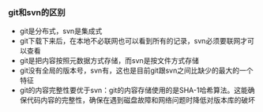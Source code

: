 ### git和svn的区别
- git是分布式，svn是集成式
- git下载下来后，在本地不必联网也可以看到所有的记录，svn必须要联网才可以查看
- git是把内容按照元数据方式存储，而svn是按文件方式存储
- git没有全局的版本号，svn有，这也是目前git跟svn之间比缺少的最大的一个特征
- git的内容完整性要优于svn：git的内容存储使用的是SHA-1哈希算法。这能确保代码内容的完整性，确保在遇到磁盘故障和网络问题时降低对版本库的破坏